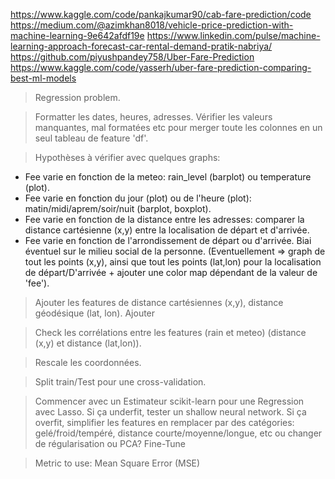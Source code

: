 https://www.kaggle.com/code/pankajkumar90/cab-fare-prediction/code
https://medium.com/@azimkhan8018/vehicle-price-prediction-with-machine-learning-9e642afdf19e
https://www.linkedin.com/pulse/machine-learning-approach-forecast-car-rental-demand-pratik-nabriya/
https://github.com/piyushpandey758/Uber-Fare-Prediction
https://www.kaggle.com/code/yasserh/uber-fare-prediction-comparing-best-ml-models


> Regression problem.

> Formatter les dates, heures, adresses. Vérifier les valeurs manquantes, mal formatées etc pour merger toute les colonnes
en un seul tableau de feature 'df'.

>  Hypothèses à vérifier avec quelques graphs: 
- Fee varie en fonction de la meteo: rain_level (barplot) ou temperature (plot).
- Fee varie en fonction du jour (plot) ou de l'heure (plot): matin/midi/aprem/soir/nuit (barplot, boxplot).
- Fee varie en fonction de la distance entre les adresses: comparer la distance cartésienne (x,y) entre la localisation 
de départ et d'arrivée. 
- Fee varie en fonction de l'arrondissement de départ ou d'arrivée. Biai éventuel sur le milieu social de la personne.
(Eventuellement => graph de tout les points (x,y), ainsi que 
tout les points (lat,lon) pour la localisation de départ/D'arrivée + ajouter une color map dépendant de la valeur de 
'fee').
> Ajouter les features de distance cartésiennes (x,y), distance géodésique (lat, lon). Ajouter 

> Check les corrélations entre les features (rain et meteo) (distance (x,y) et distance (lat,lon)).

> Rescale les coordonnées. 

> Split train/Test pour une cross-validation.

> Commencer avec un Estimateur scikit-learn pour une Regression avec Lasso. Si ça underfit, tester un shallow neural network.
Si ça overfit, simplifier les features en remplacer par des catégories: gelé/froid/tempéré, distance courte/moyenne/longue, 
etc ou changer de régularisation ou PCA?
> Fine-Tune

> Metric to use: Mean Square Error (MSE)